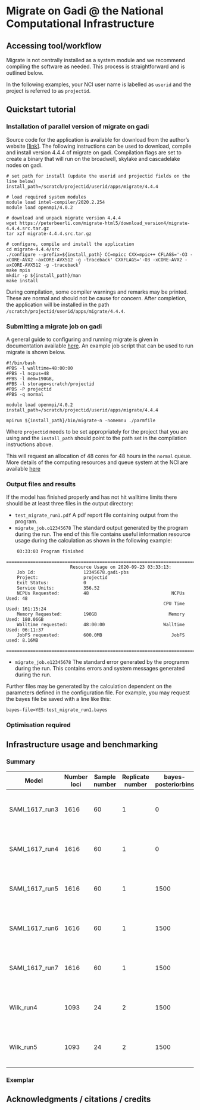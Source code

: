 Migrate on Gadi @ the National Computational Infrastructure
================

## Accessing tool/workflow

Migrate is not centrally installed as a system module and we recommend
compiling the software as needed. This process is straightforward and is
outlined below.

In the following examples, your NCI user name is labelled as `userid`
and the project is referred to as `projectid`.

## Quickstart tutorial

### Installation of parallel version of migrate on gadi

Source code for the application is available for download from the
author’s website
\[[link](https://peterbeerli.com/migrate-html5/download_version4/)\].
The following instructions can be used to download, compile and install
version 4.4.4 of migrate on gadi. Compilation flags are set to create a
binary that will run on the broadwell, skylake and cascadelake nodes on
gadi.

    # set path for install (update the userid and projectid fields on the line below)
    install_path=/scratch/projectid/userid/apps/migrate/4.4.4
    
    # load required system modules
    module load intel-compiler/2020.2.254
    module load openmpi/4.0.2
    
    # download and unpack migrate version 4.4.4 
    wget https://peterbeerli.com/migrate-html5/download_version4/migrate-4.4.4.src.tar.gz
    tar xzf migrate-4.4.4.src.tar.gz
    
    # configure, compile and install the application
    cd migrate-4.4.4/src
    ./configure --prefix=${install_path} CC=mpicc CXX=mpic++ CFLAGS='-O3 -xCORE-AVX2 -axCORE-AVX512 -g -traceback' CXXFLAGS='-O3 -xCORE-AVX2 -axCORE-AVX512 -g -traceback'
    make mpis
    mkdir -p ${install_path}/man
    make install

During compilation, some compiler warnings and remarks may be printed.
These are normal and should not be cause for concern. After completion,
the application will be installed in the path
`/scratch/projectid/userid/apps/migrate/4.4.4`.

### Submitting a migrate job on gadi

A general guide to configuring and running migrate is given in
documentation available [here](). An example job script that can be used
to run migrate is shown below.

    #!/bin/bash
    #PBS -l walltime=48:00:00
    #PBS -l ncpus=48
    #PBS -l mem=190GB,
    #PBS -l storage=scratch/projectid
    #PBS -P projectid
    #PBS -q normal
    
    module load openmpi/4.0.2
    install_path=/scratch/projectid/userid/apps/migrate/4.4.4
    
    mpirun ${install_path}/bin/migrate-n -nomemnu ./parmfile

Where `projectid` needs to be set appropriately for the project that you
are using and the `install_path` should point to the path set in the
compilation instructions above.

This will request an allocation of 48 cores for 48 hours in the `normal`
queue. More details of the computing resources and queue system at the
NCI are available
[here](https://opus.nci.org.au/display/Help/4.+PBS+Jobs)

### Output files and results

If the model has finished properly and has not hit walltime limits there
should be at least three files in the output directory:

  - `test_migrate_run1.pdf` A pdf report file containing output from the
    program.
  - `migrate_job.o12345678` The standard output generated by the program
    during the run. The end of this file contains useful information
    resource usage during the calculation as shown in the following
    example:

<!-- end list -->

``` 
    03:33:03 Program finished
    ======================================================================================
                        Resource Usage on 2020-09-23 03:33:13:
    Job Id:                  12345678.gadi-pbs
    Project:                 projectid
    Exit Status:             0
    Service Units:           356.52
    NCPUs Requested:         48                               NCPUs Used: 48
                                                           CPU Time Used: 161:15:24
    Memory Requested:        190GB                           Memory Used: 180.06GB
    Walltime requested:      48:00:00                      Walltime Used: 06:11:37
    JobFS requested:         600.0MB                          JobFS used: 8.16MB
    ======================================================================================
```

  - `migrate_job.e12345678` The standard error generated by the programm
    during the run. This contains errors and system messages generated
    during the run.

Further files may be generated by the calculation dependent on the
parameters defined in the configuration file. For example, you may
request the bayes file be saved with a line like this:

    bayes-file=YES:test_migrate_run1.bayes

### Optimisation required

## Infrastructure usage and benchmarking

### Summary

<font size="-1.5">

| Model            | Number loci | Sample number | Replicate number | bayes-posteriorbins | burn-in | bayes-priors                                              | long-sample | Allocation (su)                  |
| ---------------- | ----------- | ------------- | ---------------- | ------------------- | ------- | --------------------------------------------------------- | ----------- | -------------------------------- |
| SAMI\_1617\_run3 | 1616        | 60            | 1                | 0                   | 50000   | MIG \* \*UNIFORMPRIOR: 100.000000 1000.000000 90.000000   | 1000000     | 1083.15                          |
| SAMI\_1617\_run4 | 1616        | 60            | 1                | 0                   | 50000   | MIG \* \*UNIFORMPRIOR: 0.000000 100000.000000 1000.000000 | 1000000     | 6709.92                          |
| SAMI\_1617\_run5 | 1616        | 60            | 1                | 1500                | 50000   | MIG \* \*UNIFORMPRIOR: 0.000000 100000.000000 1000.000000 | 1000000     | 6071.41                          |
| SAMI\_1617\_run6 | 1616        | 60            | 1                | 1500                | 50000   | MIG \* \*UNIFORMPRIOR: 100.000000 1000.000000 90.000000   | 100000      | 6069.92                          |
| SAMI\_1617\_run7 | 1616        | 60            | 1                | 1500                | 10000   | MIG \* \*UNIFORMPRIOR: 0.000000 50000.000000 10000.000000 | 100000      | \> 9216 : \> 48 hours on 192 CPU |
| Wilk\_run4       | 1093        | 24            | 2                | 1500                | 100000  | MIG \* \*UNIFORMPRIOR: 0.000000 4000.000000 400.000000    | 1000000     | 3722.56                          |
| Wilk\_run5       | 1093        | 24            | 2                | 1500                | 100000  | MIG \* \*UNIFORMPRIOR: 0.000000 10000.000000 1000.000000  | 1000000     | 3567.52                          |

</font>

### Exemplar

## Acknowledgments / citations / credits
